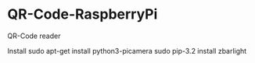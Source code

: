 # QR-Code-RaspberryPi
QR-Code reader

Install
sudo apt-get install python3-picamera
sudo pip-3.2 install zbarlight

